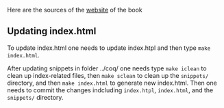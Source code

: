 Here are the sources of the [website](https://math-comp.github.io/mcb/) of the book

## Updating index.html
To update index.html one needs to update index.htpl and then type 
`make index.html`.

After updating snippets in folder ../coq/ one needs type `make iclean` to clean
up index-related files, then `make sclean` to clean up the `snippets/`
directory, and then `make index.html` to generate new index.html. Then one 
needs to commit the changes indcluding `index.htpl`, `index.html`, and
the `snippets/` directory.
